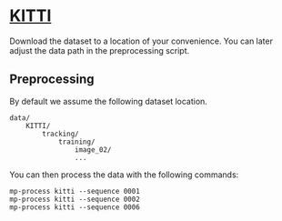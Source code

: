 # [KITTI](https://www.cvlibs.net/datasets/kitti/eval_tracking.php)

Download the dataset to a location of your convenience. You can later adjust the data path in the preprocessing script.

## Preprocessing

By default we assume the following dataset location.
```
data/
    KITTI/
        tracking/
            training/
                image_02/
                ...
```

You can then process the data with the following commands:

```
mp-process kitti --sequence 0001
mp-process kitti --sequence 0002
mp-process kitti --sequence 0006
```